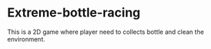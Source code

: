 # Extreme-bottle-racing
This is a 2D game where player need to collects bottle and clean the environment.

